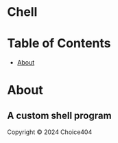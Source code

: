 # Chell

# Table of Contents
* [About](#about)

# About
## A custom shell program

Copyright &copy; 2024 Choice404
